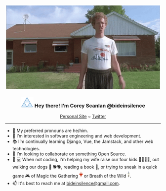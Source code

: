 <p align="center">
  <img src="/napoleon-dynamite-wave.gif" alt="Napoleon Dynamite waving hi.">
</p>

<h3 align="center"><img src="/blue-triforce.png" width="40px"> Hey there! I’m Corey Scanlan @bideinsilence</h3>
<p align="center">
  <a href="https://bideinsilence.github.io">Personal Site</a> ~ <a href="https://twitter.com/corey_scanlan">Twitter</a>
</p>
  
---

- :pray: My preferred pronouns are he/him.
- :mag_right: I’m interested in software engineering and web development.
- :books: I’m continually learning Django, Vue, the Jamstack, and other web technologies.
- :handshake: I’m looking to collaborate on something Open Source.
- :no_entry_sign: :computer: When not coding, I'm helping my wife raise our four kids :family_man_woman_girl_girl:, out walking our dogs :walking: :dog2::dog2:,  reading a book :open_book:, or trying to sneak in a quick game :video_game: of Magic the Gathering <img src="/mtg-symbol.png" height="20px"> or Breath of the Wild <img src="/botw-master-sword.png" height="20px">.
- :mailbox: It's best to reach me at <bideinsilence@gmail.com>.


<!---
bideinsilence/bideinsilence is a ✨ special ✨ repository because its `README.md` (this file) appears on your GitHub profile.
You can click the Preview link to take a look at your changes.
--->
